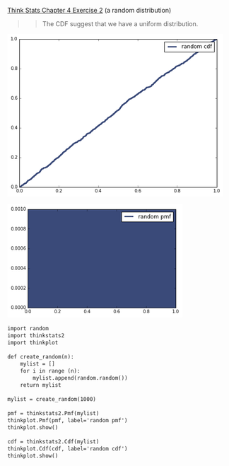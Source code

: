 [Think Stats Chapter 4 Exercise 2](http://greenteapress.com/thinkstats2/html/thinkstats2005.html#toc41) (a random distribution)

>> The CDF suggest that we have a uniform distribution.

![Alt text](https://github.com/cbuie/dsp/blob/master/random%20cdf.png?raw=true "Random CDF")

![Alt text](https://github.com/cbuie/dsp/blob/master/random%20pmf.png?raw=true "Random PMF")

```
import random
import thinkstats2
import thinkplot

def create_random(n):
    mylist = []
    for i in range (n):
        mylist.append(random.random())
    return mylist

mylist = create_random(1000)

pmf = thinkstats2.Pmf(mylist)
thinkplot.Pmf(pmf, label='random pmf')
thinkplot.show()

cdf = thinkstats2.Cdf(mylist)
thinkplot.Cdf(cdf, label='random cdf')
thinkplot.show()
```
